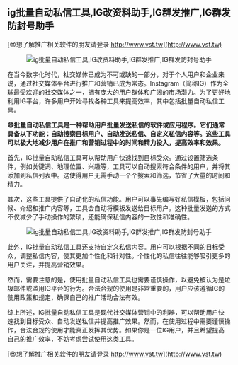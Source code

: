 ## **ig批量自动私信工具,IG改资料助手,IG群发推广,IG群发防封号助手**

[😍想了解推广相关软件的朋友请登录 http://www.vst.tw](http://www.vst.tw)

 <center><img src="https://vst.tw/MP4/tuiguang/png/3.png" alt="ig批量自动私信工具,IG改资料助手,IG群发推广,IG群发防封号助手"></center>

在当今数字化时代，社交媒体已成为不可或缺的一部分，对于个人用户和企业来说，通过社交媒体平台进行推广和营销已成为常态。Instagram（简称IG）作为全球最受欢迎的社交媒体之一，拥有庞大的用户群体和广阔的市场潜力。为了更好地利用IG平台，许多用户开始寻找各种工具来提高效率，其中包括批量自动私信工具。

**😄批量自动私信工具是一种帮助用户批量发送私信的软件或应用程序。它们通常具备以下功能：自动搜索目标用户、自动发送私信、自定义私信内容等。这些工具可以极大地减少用户在推广和营销过程中的时间和精力投入，提高效率和效果。**

首先，IG批量自动私信工具可以帮助用户快速找到目标受众。通过设置筛选条件，例如关键词、地理位置、兴趣等，工具可以自动搜索符合条件的用户，并将其添加到私信列表中。这使得用户无需手动一个个搜索和筛选，节省了大量的时间和精力。

其次，这些工具提供了自动化的私信功能。用户可以事先编写好私信模板，包括问候、介绍和推广内容等，工具会自动将模板发送给目标用户。这种批量发送的方式不仅减少了手动操作的繁琐，还能确保私信内容的一致性和准确性。

 <center><img src="https://vst.tw/MP4/tuiguang/png/3.png" alt="ig批量自动私信工具,IG改资料助手,IG群发推广,IG群发防封号助手"></center>

此外，IG批量自动私信工具还支持自定义私信内容。用户可以根据不同的目标受众，调整私信内容，使其更加个性化和针对性。个性化的私信往往能够吸引更多的用户关注，并提高营销效果。

然而，需要注意的是，使用批量自动私信工具也需要谨慎操作，以避免被认为是垃圾邮件或滥用IG平台的行为。合法合规的使用是非常重要的，用户应该遵循IG的使用政策和规定，确保自己的推广活动合法有效。

综上所述，IG批量自动私信工具是现代社交媒体营销中的利器，可以帮助用户快速找到目标受众、自动发送私信并提高推广效果。然而，在使用过程中需要谨慎操作，合法合规的使用才能真正发挥其优势。如果你是一位IG用户，并且希望提高自己的推广效率，不妨考虑尝试使用这类工具。

[😍想了解推广相关软件的朋友请登录 http://www.vst.tw](http://www.vst.tw)



